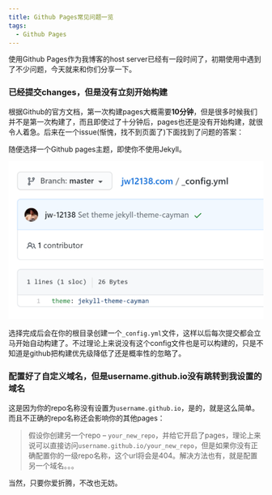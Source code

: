 ```yaml
---
title: Github Pages常见问题一览
tags: 
  - Github Pages
---
```


使用Github Pages作为我博客的host server已经有一段时间了，初期使用中遇到了不少问题，今天就来和你们分享一下。

### 已经提交changes，但是没有立刻开始构建

根据Github的官方文档，第一次构建pages大概需要**10分钟**，但是很多时候我们并不是第一次构建了，而且即使过了十分钟后，pages也还是没有开始构建，就很令人着急。后来在一个issue(惭愧，找不到页面了)下面找到了问题的答案：

随便选择一个Github pages主题，即使你不使用Jekyll。

![image-20200707100136926](/p_assets/202007/image-20200707100136926.png)

选择完成后会在你的根目录创建一个`_config.yml`文件，这样以后每次提交都会立马开始自动构建了。不过理论上来说没有这个config文件也是可以构建的，只是不知道是github把构建优先级降低了还是概率性的忽略了。

### 配置好了自定义域名，但是username.github.io没有跳转到我设置的域名

这是因为你的repo名称没有设置为`username.github.io`，是的，就是这么简单。而且不正确的repo名称还会影响你的其他pages：

> 假设你创建另一个repo – `your_new_repo`，并给它开启了pages，理论上来说可以直接访问`username.github.io/your_new_repo`，但是如果你没有正确配置你的一级repo名称，这个url将会是404。解决方法也有，就是配置另一个域名。。。

当然，只要你爱折腾，不改也无妨。